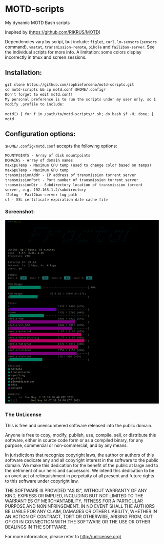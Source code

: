 # MOTD-scripts
My dynamic MOTD Bash scripts

Inspired by (https://github.com/RIKRUS/MOTD)

Dependencies vary by script, but include: `figlet`, `curl`, `lm-sensors` (`sensors` command), `vmstat`, `transmission-remote`, `pihole` and `fail2ban-server`. 
See the individual scripts for more info. A limitation: some colors display incorrectly in tmux and screen sessions.

## Installation:
	git clone https://github.com/sophieforceno/motd-scripts.git
	cd motd-scripts && cp motd.conf $HOME/.config/
	Don't forget to edit motd.conf!
	My personal preference is to run the scripts under my user only, so I modify .profile to include:

	motd() { for f in /path/to/motd-scripts/*.sh; do bash $f -H; done; }
	motd

## Configuration options:
`$HOME/.config/motd.conf` accepts the following options:
```SERVICES - array of process names
MOUNTPOINTS - Array of disk mountpoints
DOMAINS - Array of domain names
maxCpuTemp - Maximum CPU temp (used to change color based on temps)
maxGpuTemp - Maximum GPU temp
transmissionAddr - IP address of transmission torrent server
transmissionPort - Port number of transmission torrent server
transmissionDir - Subdirectory location of transmission torrent server, e.g. 192.168.1.2/subdirectory
f2blog - Fail2ban-server log path 
cf - SSL certificate expiration date cache file
```

### Screenshot:
![alt text][logo]

[logo]: https://github.com/sophieforceno/motd-scripts/blob/ac23f88f3d366106a4e6c4631869a80ce8f3ecba/Screenshot.png "MOTD Scripts"


### The UnLicense

This is free and unencumbered software released into the public domain.

Anyone is free to copy, modify, publish, use, compile, sell, or
distribute this software, either in source code form or as a compiled
binary, for any purpose, commercial or non-commercial, and by any
means.

In jurisdictions that recognize copyright laws, the author or authors
of this software dedicate any and all copyright interest in the
software to the public domain. We make this dedication for the benefit
of the public at large and to the detriment of our heirs and
successors. We intend this dedication to be an overt act of
relinquishment in perpetuity of all present and future rights to this
software under copyright law.

THE SOFTWARE IS PROVIDED "AS IS", WITHOUT WARRANTY OF ANY KIND,
EXPRESS OR IMPLIED, INCLUDING BUT NOT LIMITED TO THE WARRANTIES OF
MERCHANTABILITY, FITNESS FOR A PARTICULAR PURPOSE AND NONINFRINGEMENT.
IN NO EVENT SHALL THE AUTHORS BE LIABLE FOR ANY CLAIM, DAMAGES OR
OTHER LIABILITY, WHETHER IN AN ACTION OF CONTRACT, TORT OR OTHERWISE,
ARISING FROM, OUT OF OR IN CONNECTION WITH THE SOFTWARE OR THE USE OR
OTHER DEALINGS IN THE SOFTWARE.

For more information, please refer to <http://unlicense.org/>
